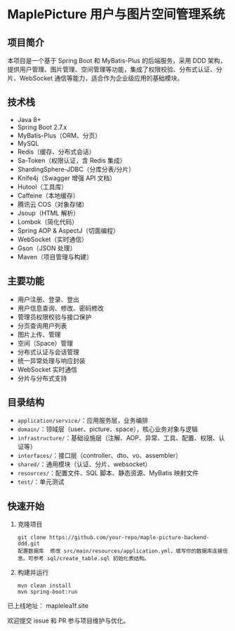 # MaplePicture 用户与图片空间管理系统

## 项目简介

本项目是一个基于 Spring Boot 和 MyBatis-Plus 的后端服务，采用 DDD 架构，提供用户管理、图片管理、空间管理等功能，集成了权限校验、分布式认证、分片、WebSocket 通信等能力，适合作为企业级应用的基础模块。

## 技术栈

- Java 8+
- Spring Boot 2.7.x
- MyBatis-Plus（ORM、分页）
- MySQL
- Redis（缓存、分布式会话）
- Sa-Token（权限认证，含 Redis 集成）
- ShardingSphere-JDBC（分库分表/分片）
- Knife4j（Swagger 增强 API 文档）
- Hutool（工具库）
- Caffeine（本地缓存）
- 腾讯云 COS（对象存储）
- Jsoup（HTML 解析）
- Lombok（简化代码）
- Spring AOP & AspectJ（切面编程）
- WebSocket（实时通信）
- Gson（JSON 处理）
- Maven（项目管理与构建）

## 主要功能

- 用户注册、登录、登出
- 用户信息查询、修改、密码修改
- 管理员权限校验与接口保护
- 分页查询用户列表
- 图片上传、管理
- 空间（Space）管理
- 分布式认证与会话管理
- 统一异常处理与响应封装
- WebSocket 实时通信
- 分片与分布式支持

## 目录结构

- `application/service/`：应用服务层，业务编排
- `domain/`：领域层（user、picture、space），核心业务对象与逻辑
- `infrastructure/`：基础设施层（注解、AOP、异常、工具、配置、权限、认证等）
- `interfaces/`：接口层（controller、dto、vo、assembler）
- `shared/`：通用模块（认证、分片、websocket）
- `resources/`：配置文件、SQL 脚本、静态资源、MyBatis 映射文件
- `test/`：单元测试

## 快速开始

1. 克隆项目

   ```shell
   git clone https://github.com/your-repo/maple-picture-backend-ddd.git
   配置数据库  修改 src/main/resources/application.yml，填写你的数据库连接信息。可参考 sql/create_table.sql 初始化表结构。  
2. 构建并运行
   ```shell
   mvn clean install
   mvn spring-boot:run
已上线地址： maplelea1f.site



欢迎提交 issue 和 PR 参与项目维护与优化。  

